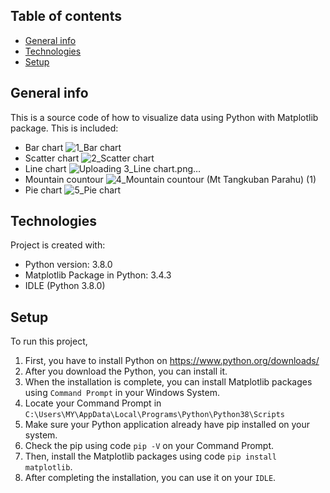 ## Table of contents
* [General info](#general-info)
* [Technologies](#technologies)
* [Setup](#setup)

## General info
This is a source code of how to visualize data using Python with Matplotlib package.
This is included:
* Bar chart
![1_Bar chart](https://user-images.githubusercontent.com/78077790/152623877-2f800797-9cad-45bb-be33-c96e87d04a6a.png)
* Scatter chart
![2_Scatter chart](https://user-images.githubusercontent.com/78077790/152624907-6fac7448-9eef-4bc3-b6a3-ce0c2593571f.png)
* Line chart
![Uploading 3_Line chart.png…]()
* Mountain countour
![4_Mountain countour (Mt  Tangkuban Parahu) (1)](https://user-images.githubusercontent.com/78077790/152624920-b19d640d-0f1d-4bb3-9ed5-307a8738d941.png)
* Pie chart
![5_Pie chart](https://user-images.githubusercontent.com/78077790/152624929-f33d7699-0c78-4bf7-8587-7448f87d3e94.png)
	
## Technologies
Project is created with:
* Python version: 3.8.0
* Matplotlib Package in Python: 3.4.3
* IDLE (Python 3.8.0)
	
## Setup
To run this project, 
1. First, you have to install Python on https://www.python.org/downloads/
2. After you download the Python, you can install it.
3. When the installation is complete, you can install Matplotlib packages using `Command Prompt` in your Windows System.
4. Locate your Command Prompt in `C:\Users\MY\AppData\Local\Programs\Python\Python38\Scripts`
5. Make sure your Python application already have pip installed on your system.
6. Check the pip using code `pip -V` on your Command Prompt.
7. Then, install the Matplotlib packages using code `pip install matplotlib`.
8. After completing the installation, you can use it on your `IDLE`. 
